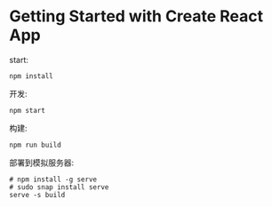 # Getting Started with Create React App
start:
```
npm install
```
开发: 
```
npm start
```

构建:
```
npm run build
```

部署到模拟服务器:

```
# npm install -g serve
# sudo snap install serve
serve -s build
```